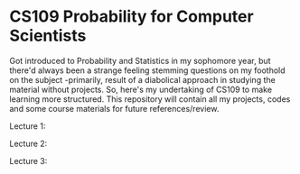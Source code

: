 # CS109 Probability for Computer Scientists

Got introduced to Probability and Statistics in my sophomore year, but there'd always been a strange feeling stemming questions
on my foothold on the subject -primarily, result of a diabolical approach in studying the material without projects. So, here's my undertaking
of CS109 to make learning more structured. This repository will contain all my projects, codes and some course materials for future references/review. 

Lecture 1: 

Lecture 2:

Lecture 3:



